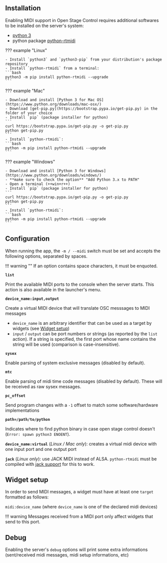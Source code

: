 ## Installation

Enabling MIDI support in Open Stage Control requires additional softwares to be installed on the server's system:

- [python 3](https://www.python.org/downloads/)
- python package [python-rtmidi](https://spotlightkid.github.io/python-rtmidi/installation.html#from-pypi)

??? example "Linux"

    - Install `python3` and `python3-pip` from your distribution's package repository
    - Install `python-rtmidi` from a terminal:
    ```bash
    python3 -m pip install python-rtmidi --upgrade
    ```

??? example "Mac"

    - Download and install [Python 3 for Mac OS](https://www.python.org/downloads/mac-osx/)
    - Download [get-pip.py](https://bootstrap.pypa.io/get-pip.py) in the folder of your choice
    - Install `pip` (package installer for python)
    ```
    curl https://bootstrap.pypa.io/get-pip.py -o get-pip.py
    python get-pip.py
    ```
    - Install `python-rtmidi`:
    ```bash
    python -m pip install python-rtmidi --upgrade
    ```

??? example "Windows"

    - Download and install [Python 3 for Windows](https://www.python.org/downloads/windows/)
    - **make sure to check the option** "Add Python 3.x to PATH"
    - Open a terminal (++win+r++)
    - Install `pip` (package installer for python)
    ```
    curl https://bootstrap.pypa.io/get-pip.py -o get-pip.py
    python get-pip.py
    ```
    - Install `python-rtmidi`:
    ```bash
    python -m pip install python-rtmidi --upgrade
    ```

## Configuration

When running the app, the `-m / --midi` switch must be set and accepts the following options, separated by spaces.

!!! warning ""
    If an option contains space characters, it must be enquoted.

**`list`**

Print the available MIDI ports to the console when the server starts. This action is also available in the launcher's menu.

**`device_name:input,output`**

Create a virtual MIDI device that will translate OSC messsages to MIDI messages

- `device_name` is an arbitrary identifier that can be used as a target by widgets (see [Widget setup](#widget-setup))
- `input` / `output` can be port numbers or strings (as reported by the `list` action). If a string is specified, the first port whose name contains the string will be used (comparison is case-insensitive).

**`sysex`**

Enable parsing of system exclusive messages (disabled by default).

**`mtc`**

Enable parsing of midi time code messages (disabled by default). These will be received as raw sysex messages.

**`pc_offset`**

Send program changes with a `-1` offset to match some software/hardware implementations


**`path=/path/to/python`**

Indicates where to find python binary in case open stage control doesn't (`Error: spawn python3 ENOENT`).


**`device_name:virtual`** (*Linux / Mac only*): creates a virtual midi device with one input port and one output port


**`jack`** (*Linux only*): use JACK MIDI instead of ALSA. `python-rtmidi` must be compiled with [jack support](https://spotlightkid.github.io/python-rtmidi/installation.html#linux) for this to work.


## Widget setup

In order to send MIDI messages, a widget must have at least one `target` formatted as follows:

`midi:device_name` (where `device_name` is one of the declared midi devices)

!!! warning
    Messages received from a MIDI port only affect widgets that send to this port.

## Debug

Enabling the server's `debug` options will print some extra informations (sent/received midi messages, midi setup informations, etc)
